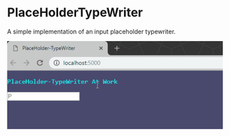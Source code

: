 # PlaceHolderTypeWriter

A simple implementation of an input placeholder typewriter. 

![](https://github.com/cguldogan/PlaceHolderTypeWriter/blob/master/assets/how-it-types.gif)

